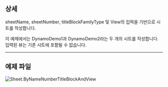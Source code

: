 ## 상세
sheetName, sheetNumber, titleBlockFamilyType 및 View의 입력을 기반으로 시트를 작성합니다.

이 예제에서는 DynamoDemo1과 DynamoDemo2라는 두 개의 시트를 작성합니다. 입력된 뷰는 기존 시트에 포함될 수 없습니다.

___
## 예제 파일

![Sheet.ByNameNumberTitleBlockAndView](./Revit.Elements.Views.Sheet.ByNameNumberTitleBlockAndView_img.jpg)
